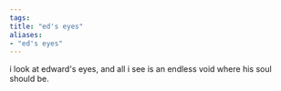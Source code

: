 ```yaml
---
tags: 
title: "ed's eyes"
aliases:
- "ed's eyes"
---
```


i look at edward's eyes, and all i see is an endless void where his soul should be.